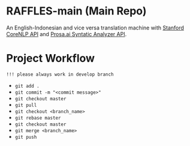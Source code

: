 # RAFFLES-main (Main Repo)
An English-Indonesian and vice versa translation machine with [Stanford CoreNLP API](https://stanfordnlp.github.io/CoreNLP/api.html) and [Prosa.ai Syntatic Analyzer API](https://www.prosa.ai/products/text-api/syntactic-analyzer).

# Project Workflow
```!!! please always work in develop branch```

* ```git add .```
* ```git commit -m "<commit message>"```
* ```git checkout master```
* ```git pull```
* ```git checkout <branch_name>```
* ```git rebase master```
* ```git checkout master```
* ```git merge <branch_name>```
* ```git push```
